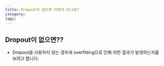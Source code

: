 ```yaml
---
title: Dropout이 없으면 어떻게 되나요? 
category:
tags:
---
```

## Dropout이 없으면?? 

- Dropout을 사용하지 않는 경우에 overfitting으로 인해 어떤 결과가 발생하는지를 보려고 합니다. 